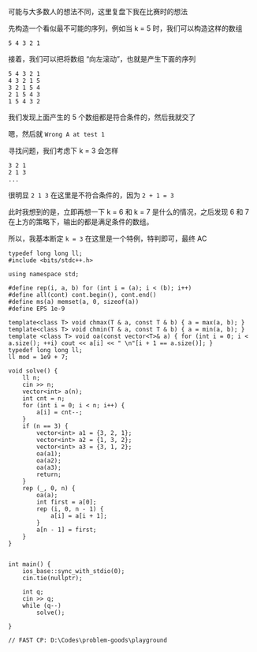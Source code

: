 可能与大多数人的想法不同，这里复盘下我在比赛时的想法

先构造一个看似最不可能的序列，例如当 k = 5 时，我们可以构造这样的数组
```
5 4 3 2 1
```

接着，我们可以把将数组 “向左滚动”，也就是产生下面的序列
```
5 4 3 2 1
4 3 2 1 5
3 2 1 5 4
2 1 5 4 3 
1 5 4 3 2
```

我们发现上面产生的 5 个数组都是符合条件的，然后我就交了

嗯，然后就 `Wrong A at test 1`

寻找问题，我们考虑下 k = 3 会怎样
```
3 2 1
2 1 3
...
```
很明显 `2 1 3` 在这里是不符合条件的，因为 `2 + 1 = 3`

此时我想到的是，立即再想一下 k = 6 和 k = 7 是什么的情况，之后发现 6 和 7
在上方的策略下，输出的都是满足条件的数组。

所以，我基本断定 `k = 3` 在这里是一个特例，特判即可，最终 AC

```
typedef long long ll;
#include <bits/stdc++.h>

using namespace std;

#define rep(i, a, b) for (int i = (a); i < (b); i++)
#define all(cont) cont.begin(), cont.end()
#define ms(a) memset(a, 0, sizeof(a))
#define EPS 1e-9
	
template<class T> void chmax(T & a, const T & b) { a = max(a, b); } 
template<class T> void chmin(T & a, const T & b) { a = min(a, b); } 
template <class T> void oa(const vector<T>& a) { for (int i = 0; i < a.size(); ++i) cout << a[i] << " \n"[i + 1 == a.size()]; }
typedef long long ll;
ll mod = 1e9 + 7;

void solve() {
	ll n;
	cin >> n;
	vector<int> a(n);
	int cnt = n;
	for (int i = 0; i < n; i++) {
		a[i] = cnt--;
	}	
	if (n == 3) {
		vector<int> a1 = {3, 2, 1};
		vector<int> a2 = {1, 3, 2};
		vector<int> a3 = {3, 1, 2};
		oa(a1);
		oa(a2);
		oa(a3);
		return;
	}
	rep (_, 0, n) {
		oa(a);
		int first = a[0];
		rep (i, 0, n - 1) {
			a[i] = a[i + 1];
		}
		a[n - 1] = first;
	}
}

	
int main() {
	ios_base::sync_with_stdio(0);
	cin.tie(nullptr);
	
	int q;
	cin >> q;
	while (q--)
		solve();
	
}

// FAST CP: D:\Codes\problem-goods\playground
```
